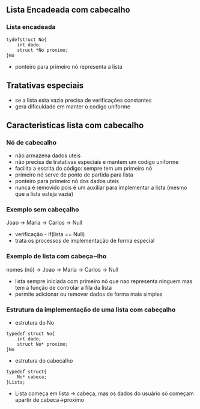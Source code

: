 ## Lista Encadeada com cabecalho


### Lista encadeada
```
tydefstruct No{
    int dado;
    struct *No proximo;
}No

```

* ponteiro para primeiro nó representa a lista

## Tratativas especiais

* se a lista esta vazia precisa de verificações constantes
* gera dificuldade em manter o codigo uniforme

## Caracteristicas lista com cabecalho

### Nó de cabecalho

* não armazena dados uteis
* não precisa de tratativas especiais e mantem um codigo uniforme
* facilita a escrita do código: sempre tem um primeiro nó
* primeiro nó serve de ponto de partida para lista
* ponteiro para primeiro nó dos dados uteis
* nunca é removido pois é um auxiliar para implementar a lista (mesmo que a lista esteja vazia)

### Exemplo sem cabeçalho

Joao -> Maria -> Carlos -> Null

* verificação - if(lista == Null)
* trata os processos de implementação de forma especial

### Exemplo de lista com cabeça~lho

nomes (nó) -> Joao -> Maria -> Carlos -> Null

* lista sempre iniciada com primeiro nó que nao representa ninguem mas tem a função de controlar a fila da lista
* permite adicionar ou remover dados de forma mais simples
 
### Estrutura da implementação de uma lista com cabeçalho

* estrutura do No
```
typedef struct No{
    int dado;
    struct No* proximo;
}No

```

* estrutura do cabecalho
```
typedef struct{
    No* cabeca;
}Lista;

```
* Lista começa em lista -> cabeça, mas os dados do usuário só começam apartir de cabeca->proximo 

